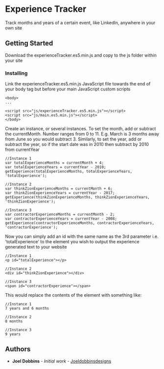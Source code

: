 # Experience Tracker 

Track months and years of a certain event, like LinkedIn, anywhere in your own site

## Getting Started

Download the experienceTracker.es5.min.js and copy to the js folder within your site

### Installing

Link the experienceTracker.es5.min.js JavaScript file towards the end of your body tag but before your main JavaScript custom scripts
```
<body>
...

<script src="js/experienceTracker.es5.min.js"></script>
<script src="js/main.es5.min.js"></script>
</body>
```

Create an instance, or several instances. To set the month, add or subtract the currentMonth. Number ranges from 0 to 11. E.g. March is 3 months away from June so you would subtract 3. Similarly, to set the year, add or subtract the year, so if the start date was in 2010 then subtract by 2010 from currentYear

```
//Instance 1
var totalExperienceMonths = currentMonth + 4;
var totalExperienceYears = currentYear - 2010;
getExperience(totalExperienceMonths, totalExperienceYears, 'totalExperience');

//Instance 2
var thinkZionExperienceMonths = currentMonth + 6;
var thinkZionExperienceYears = currentYear - 2017;
getExperience(thinkZionExperienceMonths, thinkZionExperienceYears, 'thinkZionExperience');

//Instance 3
var contractorExperienceMonths = currentMonth - 2;
var contractorExperienceYears = currentYear - 2008;
getExperience(contractorExperienceMonths, contractorExperienceYears, 'contractorExperience');
```

Now you can simply add an id with the same name as the 3rd parameter i.e. 'totalExperience' to the element you wish to output the experience generated text to your website

```
//Instance 1
<p id="totalExperience"></p>

//Instance 2
<div id="thinkZionExperience"></div>

//Instance 3
<span id="contractorExperience"></span>
```

This would replace the contents of the element with something like:

```
//Instance 1
7 years and 6 months

//Instance 2
8 months

//Instance 3
9 years
```

## Authors

* **Joel Dobbins** - *Initial work* - [Joeldobbinsdesigns](https://github.com/Joeldobbinsdesigns)
